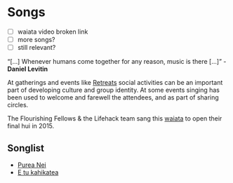 # Songs

- [ ] waiata video broken link
- [ ] more songs?
- [ ] still relevant?

“\[…\] Whenever humans come together for any reason, music is there \[…\]” - **Daniel Levitin**

At gatherings and events like [Retreats](retreats.md) social activities can be an important part of developing culture and group identity. At some events singing has been used to welcome and farewell the attendees, and as part of sharing circles.

The Flourishing Fellows & the Lifehack team sang this [waiata](https://www.youtube.com/watch?v=9E065ftX1PU) to open their final hui in 2015.

## Songlist

* [Purea Nei](http://www.folksong.org.nz/purea_nei/index.html)
* [E tu kahikatea](http://aanzpa.org/ohomairaki/waiata/e-tu-kahikatea)

